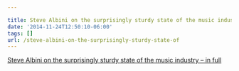 ```yaml
---

title: Steve Albini on the surprisingly sturdy state of the music industry – in full
date: '2014-11-24T12:50:10-06:00'
tags: []
url: /steve-albini-on-the-surprisingly-sturdy-state-of
---
```

<a href="http://www.theguardian.com/music/2014/nov/17/steve-albinis-keynote-address-at-face-the-music-in-full">Steve Albini on the surprisingly sturdy state of the music industry – in full</a><br/>

